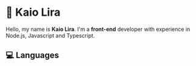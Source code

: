 # 👋 Kaio Lira

Hello, my name is **Kaio Lira**. I'm a **front-end** developer with experience in Node.js, Javascript and Typescript.

## 💻 Languages
